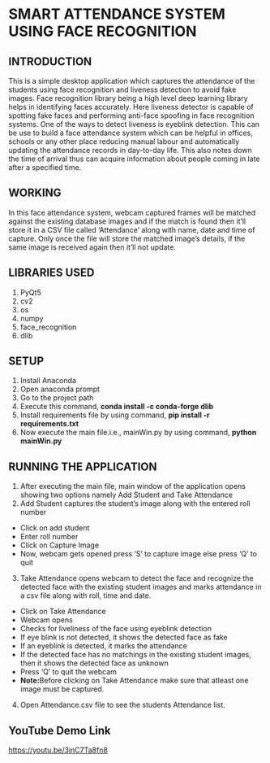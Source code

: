 
# SMART ATTENDANCE SYSTEM USING FACE RECOGNITION
## INTRODUCTION
This is a simple desktop application which captures the attendance of the students using face recognition and liveness detection to avoid fake images. Face recognition library being a high level deep learning library helps in identifying faces accurately.
Here liveness detector is capable of spotting fake faces and performing anti-face spoofing in face recognition systems. One of the ways to detect liveness is eyeblink detection.
This can be use to build a face attendance system which can be helpful in offices, schools or any other place reducing manual labour and automatically updating the attendance records in day-to-day life. This also notes down the time of arrival thus can acquire information about people coming in late after a specified time.
## WORKING
In this face attendance system, webcam captured frames will be matched against the existing database images and if the match is found then it’ll store it in a CSV file called ‘Attendance’ along with name, date and time of capture. Only once the file will store the matched image’s details, if the same image is received again then it’ll not update.
## LIBRARIES USED
1) PyQt5
2) cv2
3) os
4) numpy
5) face_recognition
6) dlib
## SETUP
1)	Install Anaconda
2)	Open anaconda prompt
3)	Go to the project path
4)	Execute this command,  <b>conda install -c conda-forge dlib</b>
5)	Install requirements file by using command,  <b> pip install -r requirements.txt</b>
6)	Now execute the main file.i.e., mainWin.py by using command,   <b>python mainWin.py</b>
## RUNNING THE APPLICATION
1)	After executing the main file, main window of the application opens showing two options namely Add Student and Take Attendance
2)	Add Student captures the student’s image along with the entered roll number
-	Click on add student
-	Enter roll number
-	Click on Capture Image
-	Now, webcam gets opened press ‘S’ to capture image else press ‘Q’ to quit
3)	Take Attendance opens webcam to detect the face and recognize the detected face with the existing student images and marks attendance in a csv file along with roll, time and date.
-	Click on Take Attendance
-	Webcam opens
-	Checks for liveliness of the face using eyeblink detection
-	If eye blink is not detected, it shows the detected face as fake
-	If an eyeblink is detected, it marks the attendance
-	If the detected face has no matchings in the existing student images, then it shows the detected face as unknown
-	Press ‘Q’ to quit the webcam
-	<b>Note:</b>Before clicking on Take Attendance make sure that atleast one image must be captured.
4)	Open Attendance.csv file to see the students Attendance list.
## YouTube Demo Link
https://youtu.be/3inC7Ta8fn8

